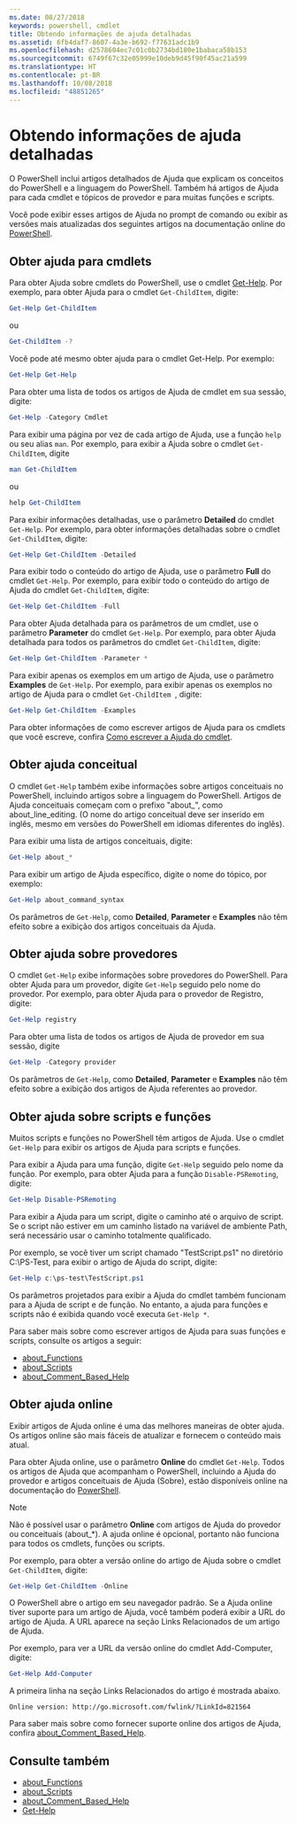 ```yaml
---
ms.date: 08/27/2018
keywords: powershell, cmdlet
title: Obtendo informações de ajuda detalhadas
ms.assetid: 6fb4daf7-8607-4a3e-b692-f77631adc1b9
ms.openlocfilehash: d2578604ec7c01c0b2734bd180e1babaca58b153
ms.sourcegitcommit: 6749f67c32e05999e10deb9d45f90f45ac21a599
ms.translationtype: HT
ms.contentlocale: pt-BR
ms.lasthandoff: 10/08/2018
ms.locfileid: "48851265"
---
```

# <a name="getting-detailed-help-information"></a>Obtendo informações de ajuda detalhadas

O PowerShell inclui artigos detalhados de Ajuda que explicam os conceitos do PowerShell e a linguagem do PowerShell. Também há artigos de Ajuda para cada cmdlet e tópicos de provedor e para muitas funções e scripts.

Você pode exibir esses artigos de Ajuda no prompt de comando ou exibir as versões mais atualizadas dos seguintes artigos na documentação online do [PowerShell](/powershell/scripting/powershell-scripting).

## <a name="getting-help-for-cmdlets"></a>Obter ajuda para cmdlets

Para obter Ajuda sobre cmdlets do PowerShell, use o cmdlet [Get-Help](/powershell/module/microsoft.powershell.core/Get-Help). Por exemplo, para obter Ajuda para o cmdlet `Get-ChildItem`, digite:

```powershell
Get-Help Get-ChildItem
```

ou

```powershell
Get-ChildItem -?
```

Você pode até mesmo obter ajuda para o cmdlet Get-Help. Por exemplo:

```powershell
Get-Help Get-Help
```

Para obter uma lista de todos os artigos de Ajuda de cmdlet em sua sessão, digite:

```powershell
Get-Help -Category Cmdlet
```

Para exibir uma página por vez de cada artigo de Ajuda, use a função `help` ou seu alias `man`.
Por exemplo, para exibir a Ajuda sobre o cmdlet `Get-ChildItem`, digite

```powershell
man Get-ChildItem
```

ou

```powershell
help Get-ChildItem
```

Para exibir informações detalhadas, use o parâmetro **Detailed** do cmdlet `Get-Help`. Por exemplo, para obter informações detalhadas sobre o cmdlet `Get-ChildItem`, digite:

```powershell
Get-Help Get-ChildItem -Detailed
```

Para exibir todo o conteúdo do artigo de Ajuda, use o parâmetro **Full** do cmdlet `Get-Help`. Por exemplo, para exibir todo o conteúdo do artigo de Ajuda do cmdlet `Get-ChildItem`, digite:

```powershell
Get-Help Get-ChildItem -Full
```

Para obter Ajuda detalhada para os parâmetros de um cmdlet, use o parâmetro **Parameter** do cmdlet `Get-Help`. Por exemplo, para obter Ajuda detalhada para todos os parâmetros do cmdlet `Get-ChildItem`, digite:

```powershell
Get-Help Get-ChildItem -Parameter *
```

Para exibir apenas os exemplos em um artigo de Ajuda, use o parâmetro **Examples** de `Get-Help`.
Por exemplo, para exibir apenas os exemplos no artigo de Ajuda para o cmdlet `Get-ChildItem `, digite:

```powershell
Get-Help Get-ChildItem -Examples
```

Para obter informações de como escrever artigos de Ajuda para os cmdlets que você escreve, confira [Como escrever a Ajuda do cmdlet](/powershell/developer/help/writing-help-for-windows-powershell-cmdlets).

## <a name="getting-conceptual-help"></a>Obter ajuda conceitual

O cmdlet `Get-Help` também exibe informações sobre artigos conceituais no PowerShell, incluindo artigos sobre a linguagem do PowerShell. Artigos de Ajuda conceituais começam com o prefixo "about_", como about_line_editing. (O nome do artigo conceitual deve ser inserido em inglês, mesmo em versões do PowerShell em idiomas diferentes do inglês).

Para exibir uma lista de artigos conceituais, digite:

```powershell
Get-Help about_*
```

Para exibir um artigo de Ajuda específico, digite o nome do tópico, por exemplo:

```powershell
Get-Help about_command_syntax
```

Os parâmetros de `Get-Help`, como **Detailed**, **Parameter** e **Examples** não têm efeito sobre a exibição dos artigos conceituais da Ajuda.

## <a name="getting-help-about-providers"></a>Obter ajuda sobre provedores

O cmdlet `Get-Help` exibe informações sobre provedores do PowerShell. Para obter Ajuda para um provedor, digite `Get-Help` seguido pelo nome do provedor. Por exemplo, para obter Ajuda para o provedor de Registro, digite:

```powershell
Get-Help registry
```

Para obter uma lista de todos os artigos de Ajuda de provedor em sua sessão, digite

```powershell
Get-Help -Category provider
```

Os parâmetros de `Get-Help`, como **Detailed**, **Parameter** e **Examples** não têm efeito sobre a exibição dos artigos de Ajuda referentes ao provedor.

## <a name="getting-help-about-scripts-and-functions"></a>Obter ajuda sobre scripts e funções

Muitos scripts e funções no PowerShell têm artigos de Ajuda. Use o cmdlet `Get-Help` para exibir os artigos de Ajuda para scripts e funções.

Para exibir a Ajuda para uma função, digite `Get-Help` seguido pelo nome da função. Por exemplo, para obter Ajuda para a função `Disable-PSRemoting`, digite:

```powershell
Get-Help Disable-PSRemoting
```

Para exibir a Ajuda para um script, digite o caminho até o arquivo de script. Se o script não estiver em um caminho listado na variável de ambiente Path, será necessário usar o caminho totalmente qualificado.

Por exemplo, se você tiver um script chamado "TestScript.ps1" no diretório C:\\PS-Test, para exibir o artigo de Ajuda do script, digite:

```powershell
Get-Help c:\ps-test\TestScript.ps1
```

Os parâmetros projetados para exibir a Ajuda do cmdlet também funcionam para a Ajuda de script e de função. No entanto, a ajuda para funções e scripts não é exibida quando você executa `Get-Help *`.

Para saber mais sobre como escrever artigos de Ajuda para suas funções e scripts, consulte os artigos a seguir:

- [about_Functions](/powershell/module/microsoft.powershell.core/about/about_functions)
- [about_Scripts](/powershell/module/microsoft.powershell.core/about/about_scripts)
- [about_Comment_Based_Help](/powershell/module/microsoft.powershell.core/about/about_comment_based_help)

## <a name="getting-help-online"></a>Obter ajuda online

Exibir artigos de Ajuda online é uma das melhores maneiras de obter ajuda. Os artigos online são mais fáceis de atualizar e fornecem o conteúdo mais atual.

Para obter Ajuda online, use o parâmetro **Online** do cmdlet `Get-Help`. Todos os artigos de Ajuda que acompanham o PowerShell, incluindo a Ajuda do provedor e artigos conceituais de Ajuda (Sobre), estão disponíveis online na documentação do [PowerShell](/powershell/scripting/powershell-scripting).

> [!NOTE]
> Não é possível usar o parâmetro **Online** com artigos de Ajuda do provedor ou conceituais (about_\*).
> A ajuda online é opcional, portanto não funciona para todos os cmdlets, funções ou scripts.

Por exemplo, para obter a versão online do artigo de Ajuda sobre o cmdlet `Get-ChildItem`, digite:

```powershell
Get-Help Get-ChildItem -Online
```

O PowerShell abre o artigo em seu navegador padrão. Se a Ajuda online tiver suporte para um artigo de Ajuda, você também poderá exibir a URL do artigo de Ajuda. A URL aparece na seção Links Relacionados de um artigo de Ajuda.

Por exemplo, para ver a URL da versão online do cmdlet Add-Computer, digite:

```powershell
Get-Help Add-Computer
```

A primeira linha na seção Links Relacionados do artigo é mostrada abaixo.

```Output
Online version: http://go.microsoft.com/fwlink/?LinkId=821564
```

Para saber mais sobre como fornecer suporte online dos artigos de Ajuda, confira [about_Comment_Based_Help](/powershell/module/microsoft.powershell.core/about/about_comment_based_help).

## <a name="see-also"></a>Consulte também

- [about_Functions](/powershell/module/microsoft.powershell.core/about/about_functions)
- [about_Scripts](/powershell/module/microsoft.powershell.core/about/about_scripts)
- [about_Comment_Based_Help](/powershell/module/microsoft.powershell.core/about/about_comment_based_help)
- [Get-Help](/powershell/module/microsoft.powershell.core/get-help)
